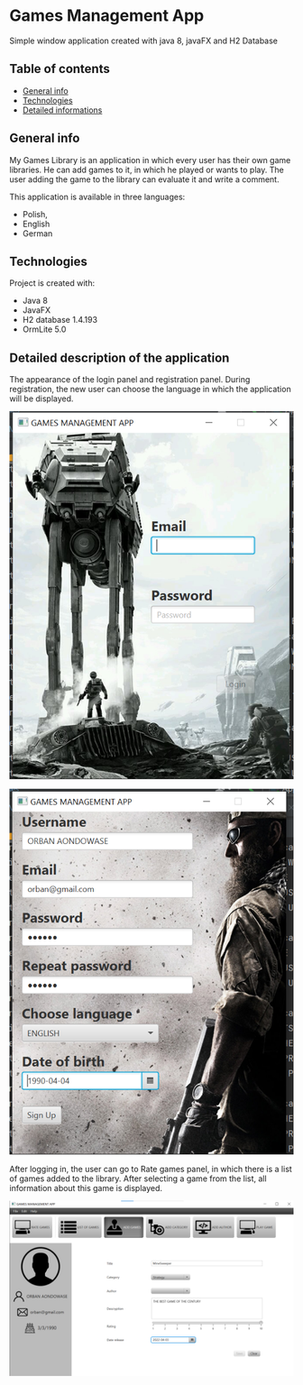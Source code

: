 # Games Management App
Simple window application created with java 8, javaFX and H2 Database


## Table of contents
* [General info](#general-info)
* [Technologies](#technologies)
* [Detailed informations](#detailed-description-of-the-application)

## General info
My Games Library is an application in which every user has their own game libraries.
He can add games to it, in which he played or wants to play.
The user adding the game to the library can evaluate it and write a comment.

This application is available in three languages:
* Polish,
* English
* German


## Technologies
Project is created with:
* Java 8
* JavaFX
* H2 database 1.4.193
* OrmLite 5.0


## Detailed description of the application

The appearance of the login panel and registration panel.
During registration, the new user can choose the language in which the application will be displayed.

![](login.png)

![](signup.png)


After logging in, the user can go to Rate games panel, in which there is a list of games added to the library.
After selecting a game from the list, all information about this game is displayed.

![](mainPage.png)